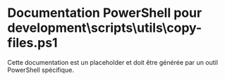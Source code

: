# Documentation PowerShell pour development\scripts\utils\copy-files.ps1

Cette documentation est un placeholder et doit être générée par un outil PowerShell spécifique.
